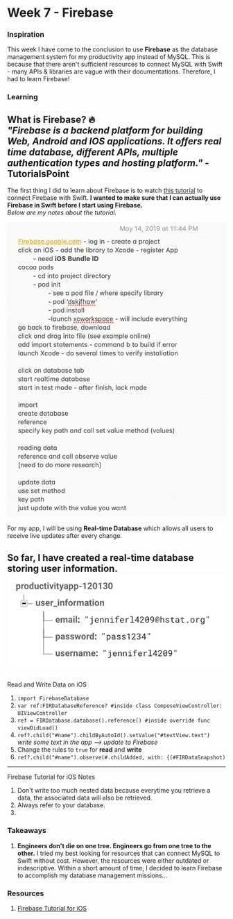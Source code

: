 # Week 7 - Firebase

### Inspiration
This week I have come to the conclusion to use __Firebase__ as the database management system for my productivity app instead of MySQL. This is because that there aren't sufficient resources to connect MySQL with Swift - many APIs & libraries are vague with their documentations. Therefore, I had to learn Firebase! <br>

### Learning
__What is Firebase?__ 🔥<br>
_"Firebase is a backend platform for building Web, Android and IOS applications. It offers real time database, different APIs, multiple authentication types and hosting platform."_ -TutorialsPoint <br>
---------------------------------------------
The first thing I did to learn about Firebase is to watch [this tutorial](https://www.youtube.com/watch?v=JV9Oqyle3iE) to connect Firebase with Swift. __I wanted to make sure that I can actually use Firebase in Swift before I start using Firebase.__ <br>
_Below are my notes about the tutorial._ <br>

![alt text](https://github.com/JENNIFERL4209/mysql-independent-study/blob/master/images/FirebaseNotes.png) <br>

For my app, I will be using __Real-time Database__ which allows all users to receive live updates after every change.  

So far, I have created a real-time database storing user information. <br>
![alt text](https://github.com/JENNIFERL4209/mysql-independent-study/blob/master/images/UserInformation.png) <br>
---------------------------------------------
Read and Write Data on iOS
1. ```import FirebaseDatabase```
2. ```var ref:FIRDatabaseReference? #inside class ComposeViewController: UIViewController```
3. ```ref = FIRDatabase.database().reference() #inside override func viewDidLoad()```
4. ```ref?.child("#name").childByAutoId().setValue("#textView.text")``` _write some text in the app --> update to Firebase_ 
5. Change the rules to ```true``` for __read__ and __write__
6. ```ref?.child("#name").observe(#.childAdded, with: {(#FIRDataSnapshot)```
---------------------------------------------
Firebase Tutorial for iOS Notes
1. Don't write too much nested data because everytime you retrieve a data, the associated data will also be retrieved.
2. Always refer to your database. 
3. 

### Takeaways 
1. __Engineers don't die on one tree. Engineers go from one tree to the other.__ I tried my best looking for resources that can connect MySQL to Swift without cost. However, the resources were either outdated or indescriptive. Within a short amount of time, I decided to learn Firebase to accomplish my database management missions... 

### Resources
1. [Firebase Tutorial for iOS](https://www.youtube.com/playlist?list=PLMRqhzcHGw1ZRUB86rmNqG15Sr5jV-2NU)
